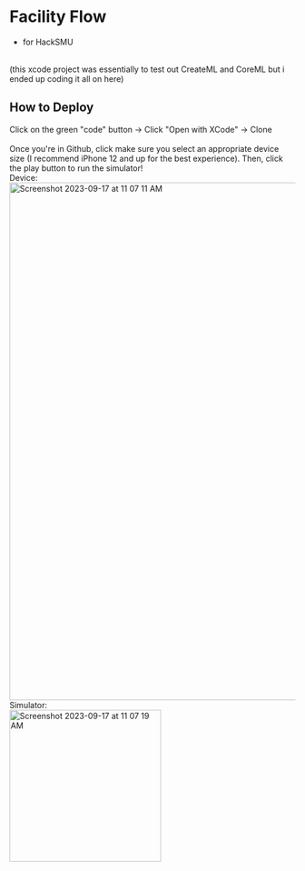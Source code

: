# Facility Flow
* for HackSMU
<br>
(this xcode project was essentially to test out CreateML and CoreML but i ended up coding it all on here)

## How to Deploy
Click on the green "code" button -> Click "Open with XCode" -> Clone
<br>
<br>
Once you're in Github, click make sure you select an appropriate device size (I recommend iPhone 12 and up for the best experience). Then, click the play button to run the simulator!
<br>
Device:
<img width="911" alt="Screenshot 2023-09-17 at 11 07 11 AM" src="https://github.com/snehab2/Facility-Flow/assets/86683361/41e37d5e-3d17-4a75-a6f3-6e9f32035bc0">
<br>
Simulator: 
<br>
<img width="267" alt="Screenshot 2023-09-17 at 11 07 19 AM" src="https://github.com/snehab2/Facility-Flow/assets/86683361/ed44e70a-3342-4f1e-9157-0a6f66a8c6e2">
